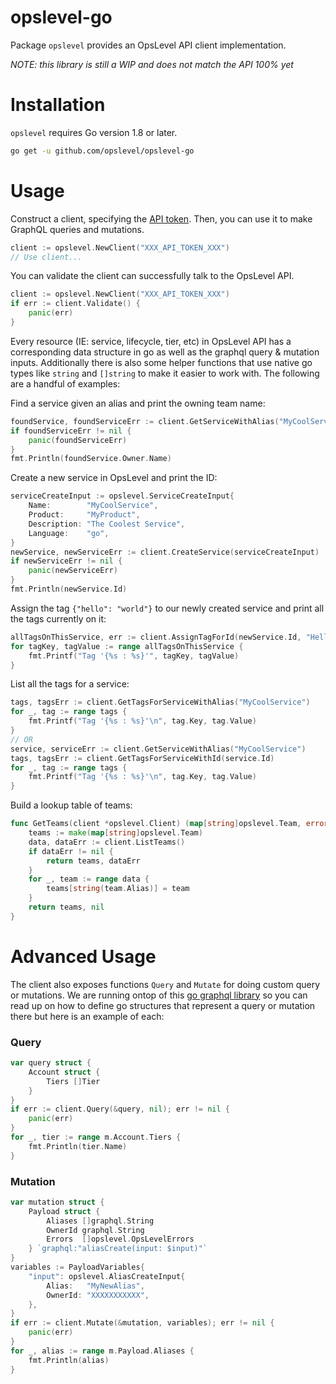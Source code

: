 opslevel-go
===========

Package `opslevel` provides an OpsLevel API client implementation.

*NOTE: this library is still a WIP and does not match the API 100% yet*

# Installation

`opslevel` requires Go version 1.8 or later.

```bash
go get -u github.com/opslevel/opslevel-go
```

# Usage

Construct a client, specifying the [API token](https://app.opslevel.com/api_tokens). Then, you can use it to make GraphQL queries and mutations.

```Go
client := opslevel.NewClient("XXX_API_TOKEN_XXX")
// Use client...
```

You can validate the client can successfully talk to the OpsLevel API.

```go
client := opslevel.NewClient("XXX_API_TOKEN_XXX")
if err := client.Validate() {
	panic(err)
}
```

Every resource (IE: service, lifecycle, tier, etc) in OpsLevel API has a corresponding data structure in go as well as the graphql query & mutation inputs.  Additionally there is also some helper functions that use native go types like `string` and `[]string` to make it easier to work with.  The following are a handful of examples:

Find a service given an alias and print the owning team name:

```go
foundService, foundServiceErr := client.GetServiceWithAlias("MyCoolService")
if foundServiceErr != nil {
	panic(foundServiceErr)
}
fmt.Println(foundService.Owner.Name)
```

Create a new service in OpsLevel and print the ID:

```go
serviceCreateInput := opslevel.ServiceCreateInput{
	Name:        "MyCoolService",
	Product:     "MyProduct",
	Description: "The Coolest Service",
	Language:    "go",
}
newService, newServiceErr := client.CreateService(serviceCreateInput)
if newServiceErr != nil {
	panic(newServiceErr)
}
fmt.Println(newService.Id)
```

Assign the tag `{"hello": "world"}` to our newly created service and print all the tags currently on it:

```go
allTagsOnThisService, err := client.AssignTagForId(newService.Id, "Hello", "World")
for tagKey, tagValue := range allTagsOnThisService {
	fmt.Printf("Tag '{%s : %s}'", tagKey, tagValue)
}
```

List all the tags for a service:

```go
tags, tagsErr := client.GetTagsForServiceWithAlias("MyCoolService")
for _, tag := range tags {
	fmt.Printf("Tag '{%s : %s}'\n", tag.Key, tag.Value)
}
// OR
service, serviceErr := client.GetServiceWithAlias("MyCoolService")
tags, tagsErr := client.GetTagsForServiceWithId(service.Id)
for _, tag := range tags {
	fmt.Printf("Tag '{%s : %s}'\n", tag.Key, tag.Value)
}
```

Build a lookup table of teams:

```go
func GetTeams(client *opslevel.Client) (map[string]opslevel.Team, error) {
	teams := make(map[string]opslevel.Team)
	data, dataErr := client.ListTeams()
	if dataErr != nil {
		return teams, dataErr
	}
	for _, team := range data {
		teams[string(team.Alias)] = team
	}
	return teams, nil
}
```

# Advanced Usage

The client also exposes functions `Query` and `Mutate` for doing custom query or mutations.  We are running ontop of this [go graphql library](https://github.com/shurcooL/graphql) so you can read up on how to define go structures that represent a query or mutation there but here is an example of each:

### Query

```go
var query struct {
	Account struct {
		Tiers []Tier
	}
}
if err := client.Query(&query, nil); err != nil {
	panic(err)
}
for _, tier := range m.Account.Tiers {
	fmt.Println(tier.Name)
}
```

### Mutation

```go
var mutation struct {
	Payload struct {
		Aliases []graphql.String
		OwnerId graphql.String
		Errors  []opslevel.OpsLevelErrors
	} `graphql:"aliasCreate(input: $input)"`
}
variables := PayloadVariables{
	"input": opslevel.AliasCreateInput{
		Alias:   "MyNewAlias",
		OwnerId: "XXXXXXXXXXX",
	},
}
if err := client.Mutate(&mutation, variables); err != nil {
	panic(err)
}
for _, alias := range m.Payload.Aliases {
	fmt.Println(alias)
}
```
